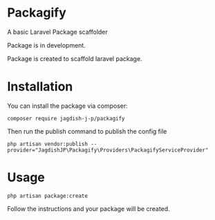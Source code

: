 # Packagify

A basic Laravel Package scaffolder

Package is in development.

Package is created to scaffold laravel package.

# Installation

You can install the package via composer:

```
composer require jagdish-j-p/packagify
```

Then run the publish command to publish the config file

```
php artisan vendor:publish --provider="JagdishJP\Packagify\Providers\PackagifyServiceProvider"
```

# Usage

```
php artisan package:create
```

Follow the instructions and your package will be created.

